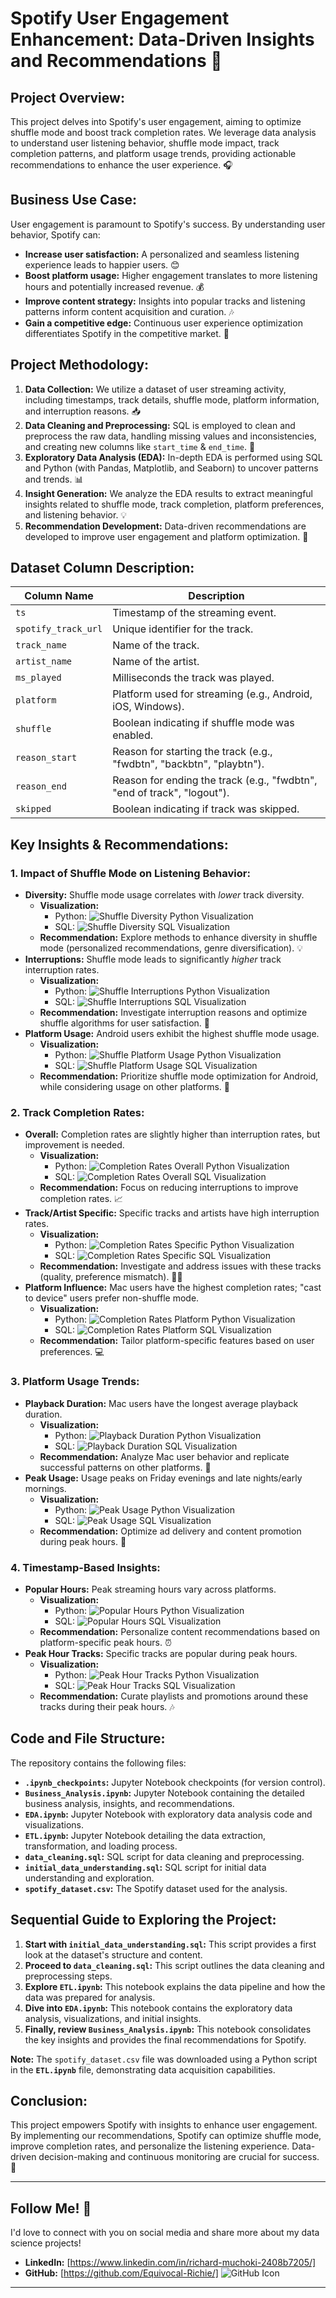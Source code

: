 # Spotify User Engagement Enhancement: Data-Driven Insights and Recommendations 🎵


## **Project Overview:**

This project delves into Spotify's user engagement, aiming to optimize shuffle mode and boost track completion rates. We leverage data analysis to understand user listening behavior, shuffle mode impact, track completion patterns, and platform usage trends, providing actionable recommendations to enhance the user experience. 🎧

## **Business Use Case:**

User engagement is paramount to Spotify's success.  By understanding user behavior, Spotify can:

* **Increase user satisfaction:** A personalized and seamless listening experience leads to happier users. 😊
* **Boost platform usage:** Higher engagement translates to more listening hours and potentially increased revenue. 💰
* **Improve content strategy:** Insights into popular tracks and listening patterns inform content acquisition and curation. 🎶
* **Gain a competitive edge:** Continuous user experience optimization differentiates Spotify in the competitive market. 🚀

## **Project Methodology:**

1. **Data Collection:** We utilize a dataset of user streaming activity, including timestamps, track details, shuffle mode, platform information, and interruption reasons. 📥
2. **Data Cleaning and Preprocessing:** SQL is employed to clean and preprocess the raw data, handling missing values and inconsistencies, and creating new columns like `start_time` & `end_time`. 🧹
3. **Exploratory Data Analysis (EDA):** In-depth EDA is performed using SQL and Python (with Pandas, Matplotlib, and Seaborn) to uncover patterns and trends. 📊
4. **Insight Generation:** We analyze the EDA results to extract meaningful insights related to shuffle mode, track completion, platform preferences, and listening behavior. 💡
5. **Recommendation Development:** Data-driven recommendations are developed to improve user engagement and platform optimization. 🎯

## **Dataset Column Description:**

| Column Name        | Description                                                                  |
|-------------------|------------------------------------------------------------------------------|
| `ts`              | Timestamp of the streaming event.                                            |
| `spotify_track_url` | Unique identifier for the track.                                            |
| `track_name`       | Name of the track.                                                         |
| `artist_name`      | Name of the artist.                                                        |
| `ms_played`       | Milliseconds the track was played.                                            |
| `platform`         | Platform used for streaming (e.g., Android, iOS, Windows).                     |
| `shuffle`          | Boolean indicating if shuffle mode was enabled.                               |
| `reason_start`     | Reason for starting the track (e.g., "fwdbtn", "backbtn", "playbtn").          |
| `reason_end`       | Reason for ending the track (e.g., "fwdbtn", "end of track", "logout").       |
| `skipped`       | Boolean indicating if track was skipped.                                                            |


## **Key Insights & Recommendations:**

### **1. Impact of Shuffle Mode on Listening Behavior:**

* **Diversity:** Shuffle mode usage correlates with *lower* track diversity. 
    * **Visualization:** 
        * Python:  ![Shuffle Diversity Python Visualization](images/track_diversity_1.jpeg) 
        * SQL:  ![Shuffle Diversity SQL Visualization](images/diversity.svg)
    * **Recommendation:** Explore methods to enhance diversity in shuffle mode (personalized recommendations, genre diversification). 💡
* **Interruptions:** Shuffle mode leads to significantly *higher* track interruption rates.
    * **Visualization:**
        * Python: ![Shuffle Interruptions Python Visualization](images/track_interruption_1.jpg)
        * SQL: ![Shuffle Interruptions SQL Visualization](images/interruption_1.svg)
    * **Recommendation:** Investigate interruption reasons and optimize shuffle algorithms for user satisfaction. 🧐
* **Platform Usage:** Android users exhibit the highest shuffle mode usage.
    * **Visualization:**
        * Python: ![Shuffle Platform Usage Python Visualization](images/track_platform_usage_1.jpg)
        * SQL: ![Shuffle Platform Usage SQL Visualization](images/platform_usage_1.svg)
    * **Recommendation:** Prioritize shuffle mode optimization for Android, while considering usage on other platforms. 📱

### **2. Track Completion Rates:**

* **Overall:** Completion rates are slightly higher than interruption rates, but improvement is needed.
    * **Visualization:**
        * Python: ![Completion Rates Overall Python Visualization](images/track_overall_2.jpg)
        * SQL: ![Completion Rates Overall SQL Visualization](images/overall_2.svg)
    * **Recommendation:** Focus on reducing interruptions to improve completion rates. 📈
* **Track/Artist Specific:** Specific tracks and artists have high interruption rates.
    * **Visualization:**
        * Python: ![Completion Rates Specific Python Visualization](images/track_artist_2.jpg)
        * SQL: ![Completion Rates Specific SQL Visualization](images/track_artist.svg)
    * **Recommendation:** Investigate and address issues with these tracks (quality, preference mismatch). 🕵️‍♀️
* **Platform Influence:** Mac users have the highest completion rates; "cast to device" users prefer non-shuffle mode.
    * **Visualization:**
        * Python: ![Completion Rates Platform Python Visualization](images/track_platform_influence_2.jpg)
        * SQL: ![Completion Rates Platform SQL Visualization](images/platform_influence_2.svg)
    * **Recommendation:** Tailor platform-specific features based on user preferences. 💻

### **3. Platform Usage Trends:**

* **Playback Duration:** Mac users have the longest average playback duration.
    * **Visualization:**
        * Python: ![Playback Duration Python Visualization](images/track_playback_duration_3.jpg)
        * SQL: ![Playback Duration SQL Visualization](images/playback_duration_3.svg)
    * **Recommendation:** Analyze Mac user behavior and replicate successful patterns on other platforms. 🧐
* **Peak Usage:** Usage peaks on Friday evenings and late nights/early mornings.
    * **Visualization:**
        * Python: ![Peak Usage Python Visualization](images/track_peak_usage_3.jpg)
        * SQL: ![Peak Usage SQL Visualization](images/peak_usage.svg)
    * **Recommendation:** Optimize ad delivery and content promotion during peak hours. 📢

### **4. Timestamp-Based Insights:**

* **Popular Hours:** Peak streaming hours vary across platforms.
    * **Visualization:**
        * Python: ![Popular Hours Python Visualization](images/track_popular_hours_4.jpg)
        * SQL: ![Popular Hours SQL Visualization](images/popular_hours_4.svg)
    * **Recommendation:** Personalize content recommendations based on platform-specific peak hours. ⏰
* **Peak Hour Tracks:** Specific tracks are popular during peak hours.
    * **Visualization:**
        * Python: ![Peak Hour Tracks Python Visualization](images/track_peak_hours_4.jpg)
        * SQL: ![Peak Hour Tracks SQL Visualization](images/peak_hours_4.svg)
    * **Recommendation:** Curate playlists and promotions around these tracks during their peak hours. 🎶

## **Code and File Structure:**

The repository contains the following files:

* **`.ipynb_checkpoints`:** Jupyter Notebook checkpoints (for version control).
* **`Business_Analysis.ipynb`:** Jupyter Notebook containing the detailed business analysis, insights, and recommendations.
* **`EDA.ipynb`:** Jupyter Notebook with exploratory data analysis code and visualizations.
* **`ETL.ipynb`:** Jupyter Notebook detailing the data extraction, transformation, and loading process.
* **`data_cleaning.sql`:** SQL script for data cleaning and preprocessing.
* **`initial_data_understanding.sql`:** SQL script for initial data understanding and exploration.
* **`spotify_dataset.csv`:** The Spotify dataset used for the analysis.

## **Sequential Guide to Exploring the Project:**

1. **Start with `initial_data_understanding.sql`:** This script provides a first look at the dataset's structure and content.
2. **Proceed to `data_cleaning.sql`:** This script outlines the data cleaning and preprocessing steps.
3. **Explore `ETL.ipynb`:** This notebook explains the data pipeline and how the data was prepared for analysis.
4. **Dive into `EDA.ipynb`:** This notebook contains the exploratory data analysis, visualizations, and initial insights.
5. **Finally, review `Business_Analysis.ipynb`:** This notebook consolidates the key insights and provides the final recommendations for Spotify.

**Note:** The `spotify_dataset.csv` file was downloaded using a Python script in the **`ETL.ipynb`** file, demonstrating data acquisition capabilities.


## **Conclusion:**

This project empowers Spotify with insights to enhance user engagement. By implementing our recommendations, Spotify can optimize shuffle mode, improve completion rates, and personalize the listening experience.  Data-driven decision-making and continuous monitoring are crucial for success. 🚀

---

## **Follow Me!** 👋

I'd love to connect with you on social media and share more about my data science projects!

* **LinkedIn:** [https://www.linkedin.com/in/richard-muchoki-2408b7205/] 
* **GitHub:** [https://github.com/Equivocal-Richie/] ![GitHub Icon](github_icon.png)


---

